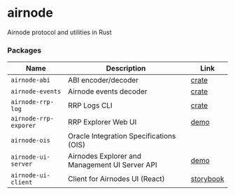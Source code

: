 # airnode
Airnode protocol and utilities in Rust

### Packages
| Name | Description | Link |
| ---- | ----------- | ---- |
|`airnode-abi`| ABI encoder/decoder | [crate](https://crates.io/crates/airnode-abi) |
|`airnode-events`| Airnode events decoder | [crate](https://crates.io/crates/airnode-events) |
|`airnode-rrp-log`| RRP Logs CLI | [crate](https://crates.io/crates/airnode-rrp-log) |
|`airnode-rrp-exporer`| RRP Explorer Web UI | [demo](https://enormous.cloud/dao/api3/rrp-explorer) |
|`airnode-ois`| Oracle Integration Specifications (OIS) | |
|`airnode-ui-server`| Airnodes Explorer and Management UI Server API | [demo](https://enormous.cloud/dao/api3/airnodes)|
|`airnode-ui-client`| Client for Airnodes UI (React) | [storybook](https://enormous.cloud/dao/api3/airnodes-ui-storybook/) |
